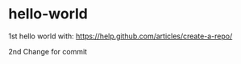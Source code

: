 # hello-world
1st hello world with: https://help.github.com/articles/create-a-repo/

2nd Change for commit
